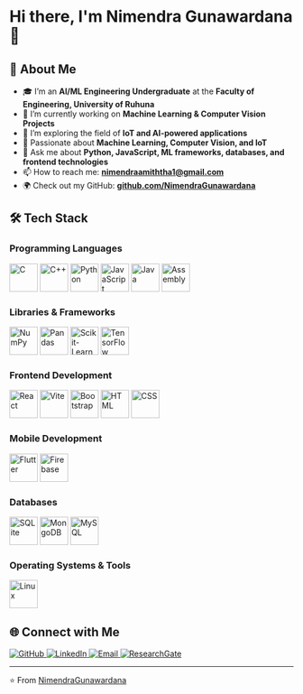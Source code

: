 # Hi there, I'm Nimendra Gunawardana 👋  

## 🚀 About Me  
- 🎓 I’m an **AI/ML Engineering Undergraduate** at the **Faculty of Engineering, University of Ruhuna**  
- 🔭 I’m currently working on **Machine Learning & Computer Vision Projects**  
- 🌱 I’m exploring the field of **IoT and AI-powered applications**  
- 🤖 Passionate about **Machine Learning, Computer Vision, and IoT**  
- 💬 Ask me about **Python, JavaScript, ML frameworks, databases, and frontend technologies**  
- 📫 How to reach me: **[nimendraamiththa1@gmail.com](mailto:nimendraamiththa1@gmail.com)**  
- 🌍 Check out my GitHub: **[github.com/NimendraGunawardana](https://www.linkedin.com/in/nimendra-gunawardana-a68a69216/)**  

## 🛠 Tech Stack  

### **Programming Languages**  
<p align="left">
  <img src="https://img.shields.io/badge/C-00599C?style=for-the-badge&logo=c&logoColor=white" height="50" alt="C"/>
  <img src="https://img.shields.io/badge/C++-00599C?style=for-the-badge&logo=cplusplus&logoColor=white" height="50" alt="C++"/>
  <img src="https://img.shields.io/badge/Python-3776AB?style=for-the-badge&logo=python&logoColor=white" height="50" alt="Python"/>
  <img src="https://img.shields.io/badge/JavaScript-F7DF1E?style=for-the-badge&logo=javascript&logoColor=black" height="50" alt="JavaScript"/>
  <img src="https://img.shields.io/badge/Java-007396?style=for-the-badge&logo=java&logoColor=white" height="50" alt="Java"/>
  <img src="https://img.shields.io/badge/Assembly-6E4C13?style=for-the-badge&logo=assembly&logoColor=white" height="50" alt="Assembly"/>
</p>


### **Libraries & Frameworks**  
<p align="left">
  <img src="https://img.shields.io/badge/NumPy-013243?style=for-the-badge&logo=numpy&logoColor=white" height="50" alt="NumPy"/>
  <img src="https://img.shields.io/badge/Pandas-150458?style=for-the-badge&logo=pandas&logoColor=white" height="50" alt="Pandas"/>
  <img src="https://img.shields.io/badge/Scikit_learn-F7931E?style=for-the-badge&logo=scikit-learn&logoColor=white" height="50" alt="Scikit-Learn"/>
  <img src="https://img.shields.io/badge/TensorFlow-FF6F00?style=for-the-badge&logo=tensorflow&logoColor=white" height="50" alt="TensorFlow"/>
</p>

### **Frontend Development**  
<p align="left">
  <img src="https://img.shields.io/badge/React-61DAFB?style=for-the-badge&logo=react&logoColor=black" height="50" alt="React"/>
  <img src="https://img.shields.io/badge/Vite-646CFF?style=for-the-badge&logo=vite&logoColor=white" height="50" alt="Vite"/>
  <img src="https://img.shields.io/badge/Bootstrap-7952B3?style=for-the-badge&logo=bootstrap&logoColor=white" height="50" alt="Bootstrap"/>
  <img src="https://img.shields.io/badge/HTML-E34F26?style=for-the-badge&logo=html5&logoColor=white" height="50" alt="HTML"/>
  <img src="https://img.shields.io/badge/CSS-1572B6?style=for-the-badge&logo=css3&logoColor=white" height="50" alt="CSS"/>
</p>

### **Mobile Development**  
<p align="left">
  <img src="https://img.shields.io/badge/Flutter-02569B?style=for-the-badge&logo=flutter&logoColor=white" height="50" alt="Flutter"/>
  <img src="https://img.shields.io/badge/Firebase-FFCA28?style=for-the-badge&logo=firebase&logoColor=black" height="50" alt="Firebase"/>
</p>

### **Databases**  
<p align="left">
  <img src="https://img.shields.io/badge/SQLite-003B57?style=for-the-badge&logo=sqlite&logoColor=white" height="50" alt="SQLite"/>
  <img src="https://img.shields.io/badge/MongoDB-47A248?style=for-the-badge&logo=mongodb&logoColor=white" height="50" alt="MongoDB"/>
  <img src="https://img.shields.io/badge/MySQL-4479A1?style=for-the-badge&logo=mysql&logoColor=white" height="50" alt="MySQL"/>
</p>


### **Operating Systems & Tools**  
<p align="left">
  <img src="https://img.shields.io/badge/Linux-FCC624?style=for-the-badge&logo=linux&logoColor=black" height="50" alt="Linux"/>
</p>

## 🌐 Connect with Me  
<p align="left">
  <a href="https://github.com/nimendra-ag">
    <img src="https://img.shields.io/badge/GitHub-181717?style=for-the-badge&logo=github&logoColor=white" alt="GitHub"/>
  </a>
  <a href="https://www.linkedin.com/in/nimendra-gunawardana-a68a69216/">
    <img src="https://img.shields.io/badge/LinkedIn-blue?style=for-the-badge&logo=linkedin" alt="LinkedIn"/>
  </a>
  <a href="mailto:nimendragunawardana@gmail.com">
    <img src="https://img.shields.io/badge/Email-D14836?style=for-the-badge&logo=gmail&logoColor=white" alt="Email"/>
  </a>
  <a href="https://www.researchgate.net/profile/Nimendra-Gunawardana">
    <img src="https://img.shields.io/badge/ResearchGate-00CCBB?style=for-the-badge&logo=researchgate&logoColor=white" alt="ResearchGate"/>
  </a>
</p>

---
⭐️ From [NimendraGunawardana](https://github.com/nimendra-ag)
